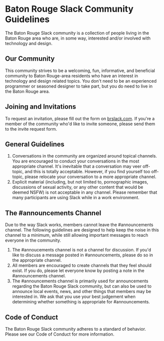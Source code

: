 # Baton Rouge Slack Community Guidelines

The Baton Rouge Slack community is a collection of people living in the Baton Rouge area who are, in some way, interested and/or involved with technology and design.

## Our Community

This community strives to be a welcoming, fun, informative, and beneficial community to Baton Rouge-area residents who have an interest in technology and design related topics. You don't need to be an experienced programmer or seasoned designer to take part, but you do need to live in the Baton Rouge area.

## Joining and Invitations

To request an invitation, please fill out the form on [brslack.com](https://brslack.com). If you're a member of the community who'd like to invite someone, please send them to the invite request form.

## General Guidelines

1. Conversations in the community are organized around topical channels. You are encouraged to conduct your conversations in the most appropriate channel. It's inevitable that a conversation may veer off-topic, and this is totally acceptable. However, if you find yourself too off-topic, please relocate your conversation to a more appropriate channel.
2. Explicit material (including, but not limited to, pornographic images, discussions of sexual activity, or any other content that would be deemed NSFW) is not acceptable in any channel. Please remember that many participants are using Slack while in a work environment.

## The #announcements Channel

Due to the way Slack works, members cannot leave the #announcements channel. The following guidelines are designed to help keep the noise in this channel to a minimum, while still allowing important messages to reach everyone in the community.

1. The #annoucements channel is not a channel for discussion. If you'd like to discuss a message posted in #announcements, please do so in the appropriate channel.
2. All members are encouraged to create channels that they feel should exist. If you do, please let everyone know by posting a note in the #announcements channel.
3. The #announcements channel is primarily used for announcements regarding the Baton Rouge Slack community, but can also be used to announce local events, news, and other things that members may be interested in. We ask that you use your best judgement when determining whether something is appropriate for #announcements.

## Code of Conduct

The Baton Rouge Slack community adheres to a standard of behavior. Please see our Code of Conduct for more information.
